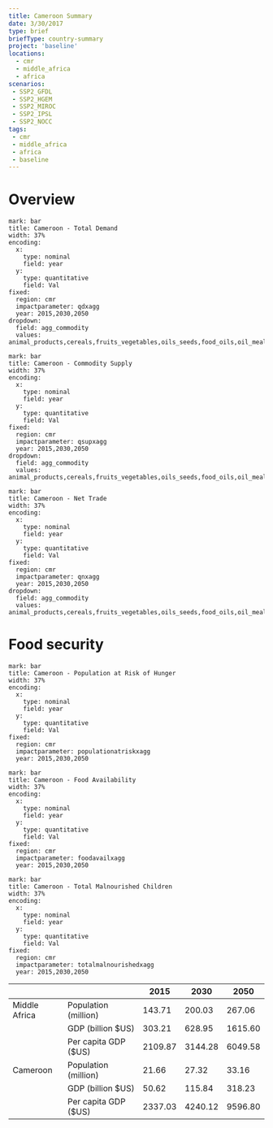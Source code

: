 ```yaml
---
title: Cameroon Summary
date: 3/30/2017
type: brief
briefType: country-summary
project: 'baseline'
locations:
  - cmr
  - middle_africa
  - africa
scenarios:
 - SSP2_GFDL
 - SSP2_HGEM
 - SSP2_MIROC
 - SSP2_IPSL
 - SSP2_NOCC
tags:
 - cmr
 - middle_africa
 - africa
 - baseline
---
```

# Overview 

```chart
mark: bar
title: Cameroon - Total Demand
width: 37%
encoding:
  x:
    type: nominal
    field: year
  y:
    type: quantitative
    field: Val
fixed:
  region: cmr
  impactparameter: qdxagg
  year: 2015,2030,2050
dropdown:
  field: agg_commodity
  values: animal_products,cereals,fruits_vegetables,oils_seeds,food_oils,oil_meals,other,pulses,roots_tubers,sugar
```

```chart
mark: bar
title: Cameroon - Commodity Supply
width: 37%
encoding:
  x:
    type: nominal
    field: year
  y:
    type: quantitative
    field: Val
fixed:
  region: cmr
  impactparameter: qsupxagg
  year: 2015,2030,2050
dropdown:
  field: agg_commodity
  values: animal_products,cereals,fruits_vegetables,oils_seeds,food_oils,oil_meals,other,pulses,roots_tubers,sugar
```

```chart
mark: bar
title: Cameroon - Net Trade
width: 37%
encoding:
  x:
    type: nominal
    field: year
  y:
    type: quantitative
    field: Val
fixed:
  region: cmr
  impactparameter: qnxagg
  year: 2015,2030,2050
dropdown:
  field: agg_commodity
  values: animal_products,cereals,fruits_vegetables,oils_seeds,food_oils,oil_meals,other,pulses,roots_tubers,sugar
```

# Food security

```chart
mark: bar
title: Cameroon - Population at Risk of Hunger
width: 37%
encoding:
  x:
    type: nominal
    field: year
  y:
    type: quantitative
    field: Val
fixed:
  region: cmr
  impactparameter: populationatriskxagg
  year: 2015,2030,2050
```

```chart
mark: bar
title: Cameroon - Food Availability
width: 37%
encoding:
  x:
    type: nominal
    field: year
  y:
    type: quantitative
    field: Val
fixed:
  region: cmr
  impactparameter: foodavailxagg
  year: 2015,2030,2050
```

```chart
mark: bar
title: Cameroon - Total Malnourished Children
width: 37%
encoding:
  x:
    type: nominal
    field: year
  y:
    type: quantitative
    field: Val
fixed:
  region: cmr
  impactparameter: totalmalnourishedxagg
  year: 2015,2030,2050
```

|   |   | 2015 | 2030 | 2050 |
|---|---|---|---|---|
| Middle Africa | Population (million) | 143.71 | 200.03 | 267.06 |
|  | GDP (billion $US) | 303.21 | 628.95 | 1615.60 |
|  | Per capita GDP ($US) | 2109.87 | 3144.28 | 6049.58 |
| Cameroon | Population (million) | 21.66 | 27.32 | 33.16 |
|  | GDP (billion $US) | 50.62 | 115.84 | 318.23 |
|  | Per capita GDP ($US) | 2337.03| 4240.12| 9596.80|
